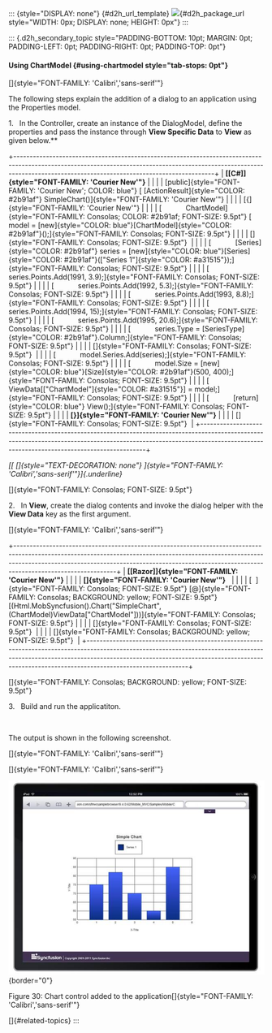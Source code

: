 ::: {style="DISPLAY: none"}
[](ms-xhelp:///?Id=d2h_url_template){#d2h_url_template} ![](!package_url!){#d2h_package_url style="WIDTH: 0px; DISPLAY: none; HEIGHT: 0px"}
:::

::: {.d2h_secondary_topic style="PADDING-BOTTOM: 10pt; MARGIN: 0pt; PADDING-LEFT: 0pt; PADDING-RIGHT: 0pt; PADDING-TOP: 0pt"}
#### Using ChartModel {#using-chartmodel style="tab-stops: 0pt"}

[]{style="FONT-FAMILY: 'Calibri','sans-serif'"} 

The following steps explain the addition of a dialog to an application using the Properties model.

1.   In the Controller, create an instance of the DialogModel, define the properties and pass the instance through **View Specific Data** to **View** as given below.**

+-------------------------------------------------------------------------------------------------------------------------------------------------------------------------------------------------------------------------+
| **[\[C#\]]{style="FONT-FAMILY: 'Courier New'"}**                                                                                                                                                                        |
|                                                                                                                                                                                                                         |
| [public]{style="FONT-FAMILY: 'Courier New'; COLOR: blue"} [ [ActionResult]{style="COLOR: #2b91af"} SimpleChart()]{style="FONT-FAMILY: 'Courier New'"}                                                                   |
|                                                                                                                                                                                                                         |
| [{]{style="FONT-FAMILY: 'Courier New'"}                                                                                                                                                                                 |
|                                                                                                                                                                                                                         |
| [            ChartModel]{style="FONT-FAMILY: Consolas; COLOR: #2b91af; FONT-SIZE: 9.5pt"} [ model = [new]{style="COLOR: blue"}[ChartModel]{style="COLOR: #2b91af"}();]{style="FONT-FAMILY: Consolas; FONT-SIZE: 9.5pt"} |
|                                                                                                                                                                                                                         |
| []{style="FONT-FAMILY: Consolas; FONT-SIZE: 9.5pt"}                                                                                                                                                                     |
|                                                                                                                                                                                                                         |
| [            [Series]{style="COLOR: #2b91af"} series = [new]{style="COLOR: blue"}[Series]{style="COLOR: #2b91af"}([\"Series 1\"]{style="COLOR: #a31515"});]{style="FONT-FAMILY: Consolas; FONT-SIZE: 9.5pt"}            |
|                                                                                                                                                                                                                         |
| [            series.Points.Add(1991, 3.9);]{style="FONT-FAMILY: Consolas; FONT-SIZE: 9.5pt"}                                                                                                                            |
|                                                                                                                                                                                                                         |
| [            series.Points.Add(1992, 5.3);]{style="FONT-FAMILY: Consolas; FONT-SIZE: 9.5pt"}                                                                                                                            |
|                                                                                                                                                                                                                         |
| [            series.Points.Add(1993, 8.8);]{style="FONT-FAMILY: Consolas; FONT-SIZE: 9.5pt"}                                                                                                                            |
|                                                                                                                                                                                                                         |
| [            series.Points.Add(1994, 15);]{style="FONT-FAMILY: Consolas; FONT-SIZE: 9.5pt"}                                                                                                                             |
|                                                                                                                                                                                                                         |
| [            series.Points.Add(1995, 20.6);]{style="FONT-FAMILY: Consolas; FONT-SIZE: 9.5pt"}                                                                                                                           |
|                                                                                                                                                                                                                         |
| [            series.Type = [SeriesType]{style="COLOR: #2b91af"}.Column;]{style="FONT-FAMILY: Consolas; FONT-SIZE: 9.5pt"}                                                                                               |
|                                                                                                                                                                                                                         |
| []{style="FONT-FAMILY: Consolas; FONT-SIZE: 9.5pt"}                                                                                                                                                                     |
|                                                                                                                                                                                                                         |
| [            model.Series.Add(series);]{style="FONT-FAMILY: Consolas; FONT-SIZE: 9.5pt"}                                                                                                                                |
|                                                                                                                                                                                                                         |
| [            model.Size = [new]{style="COLOR: blue"}[Size]{style="COLOR: #2b91af"}(500, 400);]{style="FONT-FAMILY: Consolas; FONT-SIZE: 9.5pt"}                                                                         |
|                                                                                                                                                                                                                         |
| [            ViewData\[[\"ChartModel\"]{style="COLOR: #a31515"}\] = model;]{style="FONT-FAMILY: Consolas; FONT-SIZE: 9.5pt"}                                                                                            |
|                                                                                                                                                                                                                         |
| [            [return]{style="COLOR: blue"} View();]{style="FONT-FAMILY: Consolas; FONT-SIZE: 9.5pt"}                                                                                                                    |
|                                                                                                                                                                                                                         |
| **[}]{style="FONT-FAMILY: 'Courier New'"}**                                                                                                                                                                             |
|                                                                                                                                                                                                                         |
| []{style="FONT-FAMILY: Consolas; FONT-SIZE: 9.5pt"}                                                                                                                                                                     |
+-------------------------------------------------------------------------------------------------------------------------------------------------------------------------------------------------------------------------+

*[[ []{style="TEXT-DECORATION: none"} ]{style="FONT-FAMILY: 'Calibri','sans-serif'"}]{.underline}*  

[]{style="FONT-FAMILY: Consolas; FONT-SIZE: 9.5pt"} 

2.   In **View**, create the dialog contents and invoke the dialog helper with the **View Data** key as the first argument.

[]{style="FONT-FAMILY: 'Calibri','sans-serif'"} 

+-------------------------------------------------------------------------------------------------------------------------------------------------------------------------------------------------------------------------------------------------------------------------+
| **[\[Razor\]]{style="FONT-FAMILY: 'Courier New'"}**                                                                                                                                                                                                                     |
|                                                                                                                                                                                                                                                                         |
| **[]{style="FONT-FAMILY: 'Courier New'"}**                                                                                                                                                                                                                              |
|                                                                                                                                                                                                                                                                         |
| [  ]{style="FONT-FAMILY: Consolas; FONT-SIZE: 9.5pt"} [@]{style="FONT-FAMILY: Consolas; BACKGROUND: yellow; FONT-SIZE: 9.5pt"} [(Html.MobSyncfusion().Chart(\"SimpleChart\", (ChartModel)ViewData\[\"ChartModel\"\]))]{style="FONT-FAMILY: Consolas; FONT-SIZE: 9.5pt"} |
|                                                                                                                                                                                                                                                                         |
| []{style="FONT-FAMILY: Consolas; FONT-SIZE: 9.5pt"}                                                                                                                                                                                                                     |
|                                                                                                                                                                                                                                                                         |
| []{style="FONT-FAMILY: Consolas; BACKGROUND: yellow; FONT-SIZE: 9.5pt"}                                                                                                                                                                                                 |
+-------------------------------------------------------------------------------------------------------------------------------------------------------------------------------------------------------------------------------------------------------------------------+

[]{style="FONT-FAMILY: Consolas; BACKGROUND: yellow; FONT-SIZE: 9.5pt"} 

3.   Build and run the applicatiton.

 

The output is shown in the following screenshot.

[]{style="FONT-FAMILY: 'Calibri','sans-serif'"} 

[]{style="FONT-FAMILY: 'Calibri','sans-serif'"} 

![](ImagesExt/image102_32.jpg){border="0"}

Figure 30: Chart control added to the application[]{style="FONT-FAMILY: 'Calibri','sans-serif'"}

[]{#related-topics}
:::
